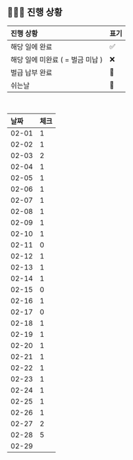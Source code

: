 ## 🧑🏻‍💻 진행 상황

| 진행 상황            | 표기  |
|:-----------------|:----|
| 해당 일에 완료      | ✅   |
| 해당 일에 미완료 ( = 벌금 미납 )    | ❌   |
| 벌급 납부 완료 | 🔺 |
| 쉬는날 | 🥳 |


<br>

| 날짜  | 체크 |
|:------|:----|
| 02-01 | 1 |
| 02-02 | 1 |
| 02-03 | 2 |
| 02-04 | 1 |
| 02-05 | 1 |
| 02-06 | 1 |
| 02-07 | 1 |
| 02-08 | 1 |
| 02-09 | 1 |
| 02-10 | 1 |
| 02-11 | 0 |
| 02-12 | 1 |
| 02-13 | 1 |
| 02-14 | 1 |
| 02-15 | 0 |
| 02-16 | 1 |
| 02-17 | 0 |
| 02-18 | 1 |
| 02-19 | 1 |
| 02-20 | 1 |
| 02-21 | 1 |
| 02-22 | 1 |
| 02-23 | 1 |
| 02-24 | 1 |
| 02-25 | 1 |
| 02-26 | 1 |
| 02-27 | 2 |
| 02-28 | 5 |
| 02-29 |  |

